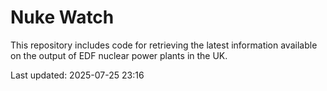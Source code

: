 # Nuke Watch

This repository includes code for retrieving the latest information available on the output of EDF nuclear power plants in the UK.

Last updated: 2025-07-25 23:16